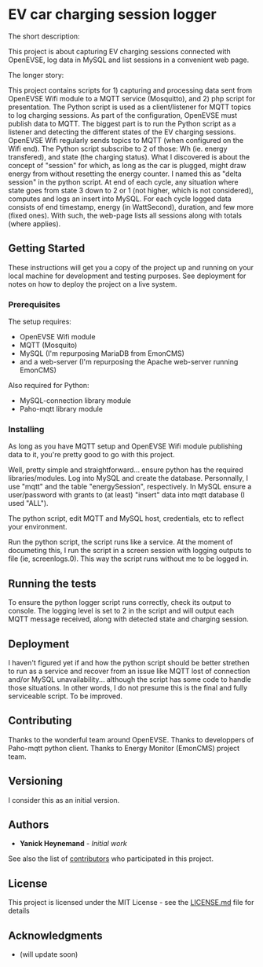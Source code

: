 # EV car charging session logger

The short description:

 This project is about capturing EV charging sessions connected with OpenEVSE, log data in MySQL and list sessions in a convenient web page.

The longer story:

 This project contains scripts for 1) capturing and processing data sent from OpenEVSE Wifi module to a MQTT service (Mosquitto), and 2) php script for presentation.
 The Python script is used as a client/listener for MQTT topics to log charging sessions. As part of the configuration, OpenEVSE must publish data to MQTT. The biggest part is to run the Python script as a listener and detecting the different states of the EV charging sessions. OpenEVSE Wifi regularly sends topics to MQTT (when configured on the Wifi end). The Python script subscribe to 2 of those: Wh (ie. energy transfered), and state (the charging status). What I discovered is about the concept of "session" for which, as long as the car is plugged, might draw energy from without resetting the energy counter. I named this as "delta session" in the python script. At end of each cycle, any situation where state goes from state 3 down to 2 or 1 (not higher, which is not considered), computes and logs an insert into MySQL. For each cycle logged data consists of end timestamp, energy (in WattSecond), duration, and few more (fixed ones). With such, the web-page lists all sessions along with totals (where applies).


## Getting Started

These instructions will get you a copy of the project up and running on your local machine for development and testing purposes. See deployment for notes on how to deploy the project on a live system.

### Prerequisites

The setup requires:
 * OpenEVSE Wifi module
 * MQTT (Mosquito)
 * MySQL (I'm repurposing MariaDB from EmonCMS)
 * and a web-server (I'm repurposing the Apache web-server running EmonCMS)

Also required for Python:
 * MySQL-connection library module
 * Paho-mqtt library module


### Installing

As long as you have MQTT setup and OpenEVSE Wifi module publishing data to it, you're pretty good to go with this project.

Well, pretty simple and straightforward... ensure python has the required libraries/modules. Log into MySQL and create the database. Personnally, I use "mqtt" and the table "energySession", respectively. In MySQL ensure a user/password with grants to (at least) "insert" data into mqtt database (I used "ALL").

The python script, edit MQTT and MySQL host, credentials, etc to reflect your environment.

Run the python script, the script runs like a service. At the moment of documeting this, I run the script in a screen session with logging outputs to file (ie, screenlogs.0). This way the script runs without me to be logged in.


## Running the tests

To ensure the python logger script runs correctly, check its output to console. The logging level is set to 2 in the script and will output each MQTT message received, along with detected state and charging session.


## Deployment

I haven't figured yet if and how the python script should be better strethen to run as a service and recover from an issue like MQTT lost of connection and/or MySQL unavailability... although the script has some code to handle those situations. In other words, I do not presume this is the final and fully serviceable script. To be improved.


## Contributing

Thanks to the wonderful team around OpenEVSE.
Thanks to developpers of Paho-mqtt python client.
Thanks to Energy Monitor (EmonCMS) project team.

## Versioning

I consider this as an initial version.

## Authors

* **Yanick Heynemand** - *Initial work*

See also the list of [contributors](https://github.com/yheynema/openevse-mqtt-mysql/graphs/contributors) who participated in this project.

## License

This project is licensed under the MIT License - see the [LICENSE.md](LICENSE.md) file for details

## Acknowledgments

* (will update soon)

